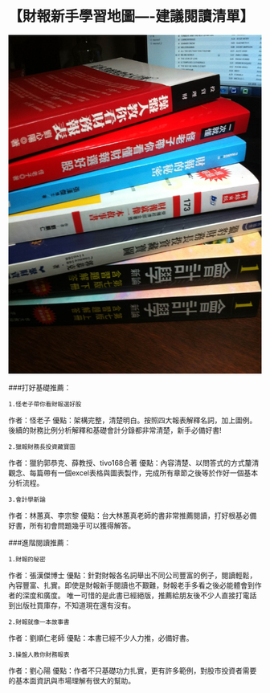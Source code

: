# 【財報新手學習地圖—-建議閱讀清單】

![](./images/12.jpg)

###打好基礎推薦：

`1.怪老子帶你看財報選好股`

  作者：怪老子
  優點：架構完整，清楚明白。按照四大報表解釋名詞，加上圖例。後續的財務比例分析解釋和基礎會計分錄都非常清楚，新手必備好書!

`2.獵報財務長投資藏寶圖`

  作者：獵豹郭恭克、薛教授、tivo168合著
  優點：內容清楚、以問答式的方式釐清觀念、每篇帶有一個excel表格與圖表製作，完成所有章節之後等於作好一個基本分析流程。

`3.會計學新論`

  作者：林蕙真、李宗黎
  優點：台大林蕙真老師的書非常推薦閱讀，打好根基必備好書，所有初會問題幾乎可以獲得解答。


###進階閱讀推薦：

`1.財報的秘密`

  作者：張漢傑博士
  優點：針對財報各名詞舉出不同公司豐富的例子，閱讀輕鬆，內容豐富、扎實。即使是財報新手閱讀也不艱難，財報老手多看之後必能體會到作者的深度和廣度。
  唯一可惜的是此書已經絕版，推薦給朋友後不少人直接打電話到出版社買庫存，不知道現在還有沒有。

`2.財報就像一本故事書`

  作者：劉順仁老師
  優點：本書已經不少人力推，必備好書。

`3.操盤人教你財務報表`

  作者：劉心陽
  優點：作者不只基礎功力扎實，更有許多範例，對股市投資者需要的基本面資訊與市場理解有很大的幫助。
